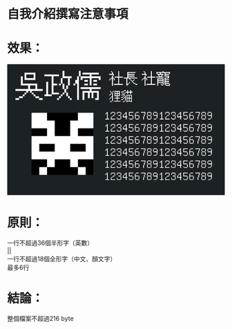 自我介紹撰寫注意事項
===================

# 效果： #
[![01.png](01.png)](https://ckcsc-32nd.github.io/new-ckcsc/nameCard/)

# 原則： #
一行不超過36個半形字（英數）  
       ||  
一行不超過18個全形字（中文、顏文字）  
最多6行

# 結論： #
整個檔案不超過216 byte
